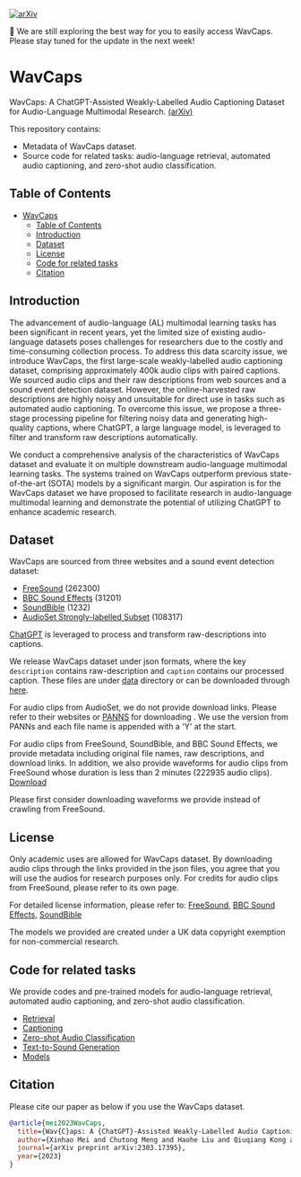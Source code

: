 [![arXiv](https://img.shields.io/badge/arXiv-2303.17395-brightgreen.svg?style=flat-square)](https://arxiv.org/abs/2303.17395)

:star2: We are still exploring the best way for you to easily access WavCaps. Please stay tuned for the update in the next week!

# WavCaps
WavCaps: A ChatGPT-Assisted Weakly-Labelled Audio Captioning Dataset for Audio-Language Multimodal Research. [(arXiv)](https://arxiv.org/abs/2303.17395)

This repository contains:

- Metadata of WavCaps dataset.
- Source code for related tasks: audio-language retrieval, automated audio captioning, and zero-shot audio classification.

## Table of Contents


- [WavCaps](#wavcaps)
  - [Table of Contents](#table-of-contents)
  - [Introduction](#introduction)
  - [Dataset](#dataset)
  - [License](#license)
  - [Code for related tasks](#code-for-related-tasks)
  - [Citation](#citation)



## Introduction

The advancement of audio-language (AL) multimodal learning tasks has been significant in recent years, yet the limited size of existing audio-language datasets poses challenges for researchers due to the costly and time-consuming collection process. 
To address this data scarcity issue, we introduce WavCaps, the first large-scale weakly-labelled audio captioning dataset, comprising approximately 400k audio clips with paired captions. 
We sourced audio clips and their raw descriptions from web sources and a sound event detection dataset.
However, the online-harvested raw descriptions are highly noisy and unsuitable for direct use in tasks such as automated audio captioning.
To overcome this issue, we propose a three-stage processing pipeline for filtering noisy data and generating high-quality captions, where ChatGPT, a large language model, is leveraged to filter and transform raw descriptions automatically. 

We conduct a comprehensive analysis of the characteristics of WavCaps dataset and evaluate it on multiple downstream audio-language multimodal learning tasks. The systems trained on WavCaps outperform previous state-of-the-art (SOTA) models by a significant margin. 
Our aspiration is for the WavCaps dataset we have proposed to facilitate research in audio-language multimodal learning and demonstrate the potential of utilizing ChatGPT to enhance academic research.

## Dataset

WavCaps are sourced from three websites and a sound event detection dataset:
* [FreeSound](https://freesound.org/) (262300)
* [BBC Sound Effects](https://sound-effects.bbcrewind.co.uk/) (31201)
* [SoundBible](https://soundbible.com/) (1232)
* [AudioSet Strongly-labelled Subset](https://research.google.com/audioset/download_strong.html) (108317)

[ChatGPT](https://openai.com/blog/chatgpt) is leveraged to process and transform raw-descriptions into captions.

We release WavCaps dataset under json formats, where the key `description` contains raw-description and `caption` contains our processed caption.
These files are under [data](https://github.com/XinhaoMei/WavCaps/tree/master/data) directory or can be downloaded through [here](https://drive.google.com/drive/folders/1h9P4_qiNVZR-PIZrL5Ow0v62S8C4ygyo?usp=share_link).

For audio clips from AudioSet, we do not provide download links. Please refer to their websites or [PANNS](https://github.com/qiuqiangkong/audioset_tagging_cnn) for downloading . 
We use the version from PANNs and each file name is appended with a 'Y' at the start. 

For audio clips from FreeSound, SoundBible, and BBC Sound Effects, we provide metadata including original file names, raw descriptions, and download links.
In addition, we also provide waveforms for audio clips from FreeSound whose duration is less than 2 minutes (222935 audio clips). [Download](https://drive.google.com/drive/folders/1_Ah89Zqcn2SQUjZs-lb_PNgZx2ZWXeK5?usp=share_link) 

Please first consider downloading waveforms we provide instead of crawling from FreeSound.

## License
Only academic uses are allowed for WavCaps dataset. By downloading audio clips through the links provided in the json files, you agree that you will use the audios for research purposes only.
For credits for audio clips from FreeSound, please refer to its own page.

For detailed license information, please refer to:
[FreeSound](https://freesound.org/help/faq/#licenses), [BBC Sound Effects](https://sound-effects.bbcrewind.co.uk/licensing), [SoundBible](https://soundbible.com/about.php)

The models we provided are created under a UK data copyright exemption for non-commercial research.


## Code for related tasks
We provide codes and pre-trained models for audio-language retrieval, automated audio captioning, and zero-shot audio classification.

* [Retrieval](https://github.com/XinhaoMei/WavCaps/tree/master/retrieval)
* [Captioning](https://github.com/XinhaoMei/WavCaps/tree/master/captioning)
* [Zero-shot Audio Classification](https://github.com/XinhaoMei/WavCaps/blob/master/retrieval/zero_shot_classification.py)
* [Text-to-Sound Generation](https://github.com/haoheliu/AudioLDM)
* [Models](https://drive.google.com/drive/folders/1pFr8IRY3E1FAtc2zjYmeuSVY3M5a-Kdj?usp=share_link)

## Citation

Please cite our paper as below if you use the WavCaps dataset.
```bibtex
@article{mei2023WavCaps,
  title={Wav{C}aps: A {ChatGPT}-Assisted Weakly-Labelled Audio Captioning Dataset for Audio-Language Multimodal Research},
  author={Xinhao Mei and Chutong Meng and Haohe Liu and Qiuqiang Kong and Tom Ko and Chengqi Zhao and Mark D. Plumbley and Yuexian Zou and Wenwu Wang},
  journal={arXiv preprint arXiv:2303.17395},
  year={2023}
}
```





